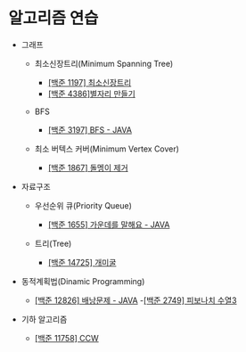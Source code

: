 # 알고리즘 연습

- 그래프

  - 최소신장트리(Minimum Spanning Tree)

    - [[백준 1197] 최소신장트리](./1197_minimum_spanning_tree/)
    - [[백준 4386]별자리 만들기](./4386_constellation/)

  - BFS

    - [[백준 3197] BFS - JAVA](./3197_BFS)

  - 최소 버텍스 커버(Minimum Vertex Cover)
    - [[백준 1867] 돌멩이 제거](./1867_rock_removal)

- 자료구조

  - 우선순위 큐(Priority Queue)

    - [[백준 1655] 가운데를 말해요 - JAVA](./1655_priority_queue)

  - 트리(Tree)
    - [[백준 14725] 개미굴](./14725_ant_nest)

- 동적계획법(Dinamic Programming)

  - [[백준 12826] 배낭문제 - JAVA](./12826_knapsack) -[[백준 2749] 피보나치 수열3](./2749_fibo3)

- 기하 알고리즘
  - [[백준 11758] CCW](./11758_CCW)
